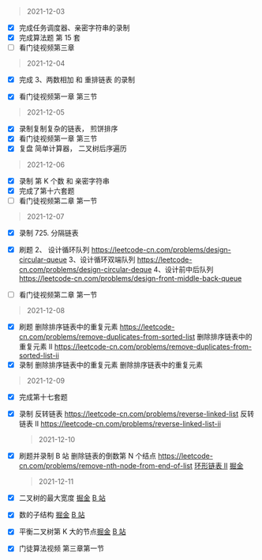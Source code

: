 > 2021-12-03

- [x] 完成任务调度器、亲密字符串的录制
- [x] 完成算法题 第 15 套
- [ ] 看门徒视频第三章

> 2021-12-04

- [x] 完成 3、两数相加 和 重排链表 的录制

- [x] 看门徒视频第一章 第三节

> 2021-12-05

- [x] 录制复制复杂的链表， 煎饼排序
- [x] 看门徒视频第一章 第三节
- [x] 复盘 简单计算器， 二叉树后序遍历

> 2021-12-06

- [x] 录制 第 K 个数 和 亲密字符串
- [x] 完成了第十六套题
- [ ] 看门徒视频第二章 第一节

> 2021-12-07

- [x] 录制 725. 分隔链表
- [x] 刷题
      2、 设计循环队列 https://leetcode-cn.com/problems/design-circular-queue
      3、设计循环双端队列 https://leetcode-cn.com/problems/design-circular-deque
      4、设计前中后队列 https://leetcode-cn.com/problems/design-front-middle-back-queue

- [ ] 看门徒视频第二章 第一节

> 2021-12-08

- [x] 刷题
      删除排序链表中的重复元素 https://leetcode-cn.com/problems/remove-duplicates-from-sorted-list
      删除排序链表中的重复元素 II https://leetcode-cn.com/problems/remove-duplicates-from-sorted-list-ii
- [x] 录制
      删除排序链表中的重复元素
      删除排序链表中的重复元素

> 2021-12-09

- [x] 完成第十七套题
- [x] 录制
      反转链表 https://leetcode-cn.com/problems/reverse-linked-list
      反转链表 II https://leetcode-cn.com/problems/reverse-linked-list-ii
  > 2021-12-10
- [x] 刷题并录制 B 站
      删除链表的倒数第 N 个结点 https://leetcode-cn.com/problems/remove-nth-node-from-end-of-list
      [环形链表 II](https://leetcode-cn.com/problems/linked-list-cycle-ii) [掘金](https://juejin.cn/post/7035488343538270215)

  > 2021-12-11

- [x] 二叉树的最大宽度 [掘金](https://juejin.cn/post/7040378852983439390/) [B 站](https://www.bilibili.com/video/av422302174)

- [x] 数的子结构 [掘金](https://juejin.cn/post/7040380728164483079/) [B 站](https://www.bilibili.com/video/av934804591)

- [x] 平衡二叉树第 K 大的节点[掘金](https://juejin.cn/post/7040381656678531108/) [B 站](https://www.bilibili.com/video/av209860765)

- [x] 门徒算法视频 第三章第一节
